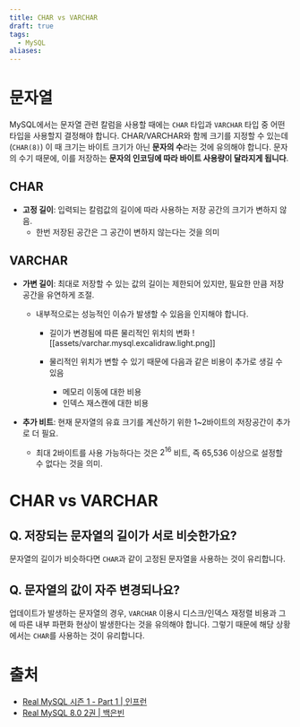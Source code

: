 ```yaml
---
title: CHAR vs VARCHAR
draft: true
tags:
  - MySQL
aliases:
---
```

# 문자열 
MySQL에서는 문자열 관련 칼럼을 사용할 때에는 `CHAR` 타입과 `VARCHAR` 타입 중 어떤 타입을 사용할지 결정해야 합니다. CHAR/VARCHAR와 함께 크기를 지정할 수 있는데(`CHAR(8)`) 이 때 크기는 바이트 크기가 아닌 **문자의 수**라는 것에 유의해야 합니다. 문자의 수기 때문에, 이를 저장하는 **문자의 인코딩에 따라 바이트 사용량이 달라지게 됩니다**.

## CHAR 
- **고정 길이**: 입력되는 칼럼값의 길이에 따라 사용하는 저장 공간의 크기가 변하지 않음. 
	- 한번 저장된 공간은 그 공간이 변하지 않는다는 것을 의미

## VARCHAR
- **가변 길이**: 최대로 저장할 수 있는 값의 길이는 제한되어 있지만, 필요한 만큼 저장 공간을 유연하게 조절.
	-  내부적으로는 성능적인 이슈가 발생할 수 있음을 인지해야 합니다. 
		- 길이가 변경됨에 따른 물리적인 위치의 변화 
			![[assets/varchar.mysql.excalidraw.light.png]]
	
		- 물리적인 위치가 변할 수 있기 때문에 다음과 같은 비용이 추가로 생길 수 있음 
			- 메모리 이동에 대한 비용 
			- 인덱스 재스캔에 대한 비용

- **추가 비트**: 현재 문자열의 유효 크기를 계산하기 위한 1~2바이트의 저장공간이 추가로 더 필요.
	- 최대 2바이트를 사용 가능하다는 것은 $2^{16}$ 비트, 즉 65,536 이상으로 설정할 수 없다는 것을 의미.


# CHAR vs VARCHAR 
## Q. 저장되는 문자열의 길이가 서로 비슷한가요? 
문자열의 길이가 비슷하다면 `CHAR`과 같이 고정된 문자열을 사용하는 것이 유리합니다. 

## Q. 문자열의 값이 자주 변경되나요?
업데이트가 발생하는 문자열의 경우, `VARCHAR` 이용시 디스크/인덱스 재정렬 비용과 그에 따른 내부 파편화 현상이 발생한다는 것을 유의해야 합니다. 그렇기 때문에 해당 상황에서는 `CHAR`를 사용하는 것이 유리합니다.


# 출처 
 - [Real MySQL 시즌 1 - Part 1 | 인프런](https://www.inflearn.com/course/lecture?courseSlug=real-mysql-part-1&unitId=226561)
 - [Real MySQL 8.0 2권 | 백은빈](https://product.kyobobook.co.kr/detail/S000001766483)